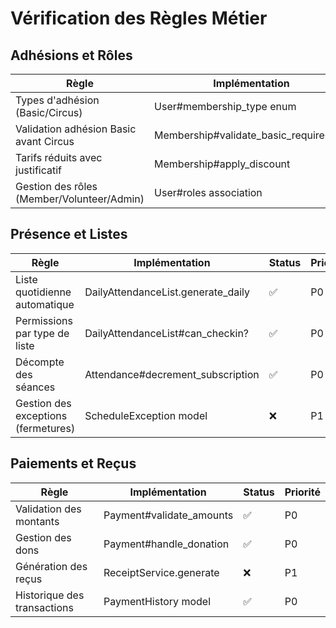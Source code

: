 # Vérification des Règles Métier

## Adhésions et Rôles
| Règle | Implémentation | Status | Priorité |
|-------|----------------|--------|----------|
| Types d'adhésion (Basic/Circus) | User#membership_type enum | ✅ | P0 |
| Validation adhésion Basic avant Circus | Membership#validate_basic_requirement | ✅ | P0 |
| Tarifs réduits avec justificatif | Membership#apply_discount | ❌ | P1 |
| Gestion des rôles (Member/Volunteer/Admin) | User#roles association | ✅ | P0 |

## Présence et Listes
| Règle | Implémentation | Status | Priorité |
|-------|----------------|--------|----------|
| Liste quotidienne automatique | DailyAttendanceList.generate_daily | ✅ | P0 |
| Permissions par type de liste | DailyAttendanceList#can_checkin? | ✅ | P0 |
| Décompte des séances | Attendance#decrement_subscription | ✅ | P0 |
| Gestion des exceptions (fermetures) | ScheduleException model | ❌ | P1 |

## Paiements et Reçus
| Règle | Implémentation | Status | Priorité |
|-------|----------------|--------|----------|
| Validation des montants | Payment#validate_amounts | ✅ | P0 |
| Gestion des dons | Payment#handle_donation | ✅ | P0 |
| Génération des reçus | ReceiptService.generate | ❌ | P1 |
| Historique des transactions | PaymentHistory model | ✅ | P0 | 